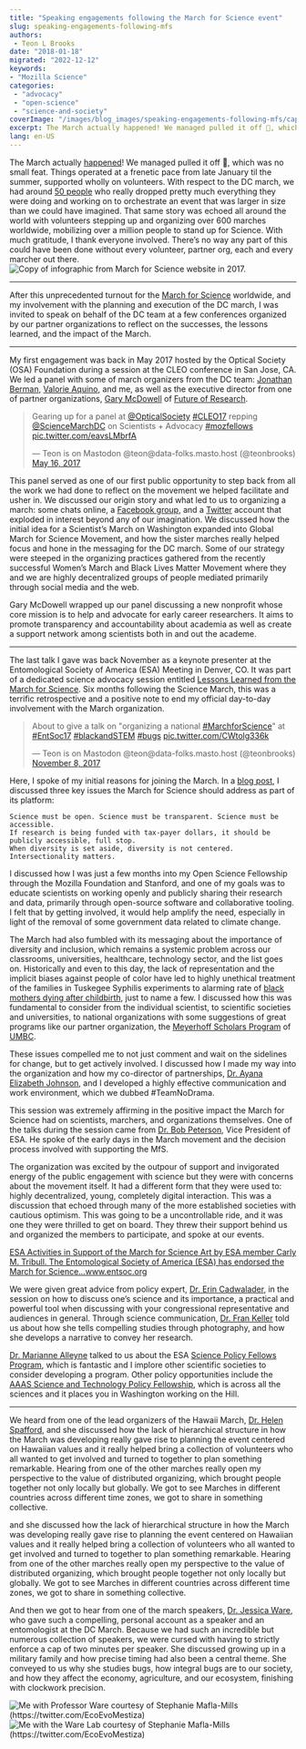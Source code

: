 ```yaml
---
title: "Speaking engagements following the March for Science event"
slug: speaking-engagements-following-mfs
authors:
 - Teon L Brooks
date: "2018-01-18"
migrated: "2022-12-12"
keywords: 
- "Mozilla Science"
categories:
 - "advocacy"
 - "open-science"
 - "science-and-society"
coverImage: "/images/blog_images/speaking-engagements-following-mfs/capitol-building.jpeg"
excerpt: The March actually happened! We managed pulled it off 🎉, which was no small feat.
lang: en-US
---
```


The March actually [happened](https://www.youtube.com/watch?v=nNz8GO-d9wI)! We managed pulled it off 🎉, which was no small feat. Things operated at a frenetic pace from late January til the summer, supported wholly on volunteers. With respect to the DC march, we had around [50 people](https://en.wikipedia.org/wiki/March_for_Science#Planning_and_participants) who really dropped pretty much everything they were doing and working on to orchestrate an event that was larger in size than we could have imagined. That same story was echoed all around the world with volunteers stepping up and organizing over 600 marches worldwide, mobilizing over a million people to stand up for Science. With much gratitude, I thank everyone involved. There’s no way any part of this could have been done without every volunteer, partner org, each and every marcher out there.
<img src="/images/blog_images/speaking-engagements-following-mfs/infographic.png" alt="Copy of infographic from March for Science website in 2017." />

---

After this unprecedented turnout for the [March for Science](https://twitter.com/MarchForScience) worldwide, and my involvement with the planning and execution of the DC march, I was invited to speak on behalf of the DC team at a few conferences organized by our partner organizations to reflect on the successes, the lessons learned, and the impact of the March.

---

My first engagement was back in May 2017 hosted by the Optical Society (OSA) Foundation during a session at the CLEO conference in San Jose, CA. We led a panel with some of march organizers from the DC team: [Jonathan Berman](https://twitter.com/jonathanberman), [Valorie Aquino](https://twitter.com/ValorieAquino), and me, as well as the executive director from one of partner organizations, [Gary McDowell](https://twitter.com/BiophysicalFrog) of [Future of Research](http://futureofresearch.org/).

<blockquote class="twitter-tweet"><p lang="en" dir="ltr">Gearing up for a panel at <a href="https://twitter.com/OpticalSociety?ref_src=twsrc%5Etfw">@OpticalSociety</a> <a href="https://twitter.com/hashtag/CLEO17?src=hash&amp;ref_src=twsrc%5Etfw">#CLEO17</a> repping <a href="https://twitter.com/ScienceMarchDC?ref_src=twsrc%5Etfw">@ScienceMarchDC</a> on Scientists + Advocacy <a href="https://twitter.com/hashtag/mozfellows?src=hash&amp;ref_src=twsrc%5Etfw">#mozfellows</a> <a href="https://t.co/eavsLMbrfA">pic.twitter.com/eavsLMbrfA</a></p>&mdash; Teon is on Mastodon @teon@data-folks.masto.host (@teonbrooks) <a href="https://twitter.com/teonbrooks/status/864554972611977216?ref_src=twsrc%5Etfw">May 16, 2017</a></blockquote>

This panel served as one of our first public opportunity to step back from all the work we had done to reflect on the movement we helped facilitate and usher in. We discussed our origin story and what led to us to organizing a march: some chats online, a [Facebook group](https://www.facebook.com/marchforscience), and a [Twitter](https://twitter.com/MarchForScience) account that exploded in interest beyond any of our imagination. We discussed how the initial idea for a Scientist’s March on Washington expanded into Global March for Science Movement, and how the sister marches really helped focus and hone in the messaging for the DC march. Some of our strategy were steeped in the organizing practices gathered from the recently successful Women’s March and Black Lives Matter Movement where they and we are highly decentralized groups of people mediated primarily through social media and the web.

Gary McDowell wrapped up our panel discussing a new nonprofit whose core mission is to help and advocate for early career researchers. It aims to promote transparency and accountability about academia as well as create a support network among scientists both in and out the academe.

---

The last talk I gave was back November as a keynote presenter at the Entomological Society of America (ESA) Meeting in Denver, CO. It was part of a dedicated science advocacy session entitled [Lessons Learned from the March for Science](https://esa.confex.com/esa/2017/meetingapp.cgi/Session/30598). Six months following the Science March, this was a terrific retrospective and a positive note to end my official day-to-day involvement with the March organization.

<blockquote class="twitter-tweet"><p lang="en" dir="ltr">About to give a talk on &quot;organizing a national <a href="https://twitter.com/hashtag/MarchforScience?src=hash&amp;ref_src=twsrc%5Etfw">#MarchforScience</a>&quot; at <a href="https://twitter.com/hashtag/EntSoc17?src=hash&amp;ref_src=twsrc%5Etfw">#EntSoc17</a> <a href="https://twitter.com/hashtag/blackandSTEM?src=hash&amp;ref_src=twsrc%5Etfw">#blackandSTEM</a> <a href="https://twitter.com/hashtag/bugs?src=hash&amp;ref_src=twsrc%5Etfw">#bugs</a> <a href="https://t.co/CWtolg336k">pic.twitter.com/CWtolg336k</a></p>&mdash; Teon is on Mastodon @teon@data-folks.masto.host (@teonbrooks) <a href="https://twitter.com/teonbrooks/status/928344840349339653?ref_src=twsrc%5Etfw">November 8, 2017</a></blockquote>

Here, I spoke of my initial reasons for joining the March. In a [blog post](/blog/few-remarks-on-the-planned-mfs), I discussed three key issues the March for Science should address as part of its platform:

    Science must be open. Science must be transparent. Science must be accessible.
    If research is being funded with tax-payer dollars, it should be publicly accessible, full stop.
    When diversity is set aside, diversity is not centered. Intersectionality matters.

I discussed how I was just a few months into my Open Science Fellowship through the Mozilla Foundation and Stanford, and one of my goals was to educate scientists on working openly and publicly sharing their research and data, primarily through open-source software and collaborative tooling. I felt that by getting involved, it would help amplify the need, especially in light of the removal of some government data related to climate change.

The March had also fumbled with its messaging about the importance of diversity and inclusion, which remains a systemic problem across our classrooms, universities, healthcare, technology sector, and the list goes on. Historically and even to this day, the lack of representation and the implicit biases against people of color have led to highly unethical treatment of the families in Tuskegee Syphilis experiments to alarming rate of [black mothers dying after childbirth](https://www.npr.org/2017/12/07/568948782/black-mothers-keep-dying-after-giving-birth-shalon-irvings-story-explains-why), just to name a few. I discussed how this was fundamental to consider from the individual scientist, to scientific societies and universities, to national organizations with some suggestions of great programs like our partner organization, the [Meyerhoff Scholars Program](https://meyerhoff.umbc.edu/) of [UMBC](https://news.umbc.edu/umbc-leads-nation-in-producing-african-american-undergraduates-who-pursue-m-d-ph-d-s/).

These issues compelled me to not just comment and wait on the sidelines for change, but to get actively involved. I discussed how I made my way into the organization and how my co-director of partnerships, [Dr. Ayana Elizabeth Johnson](https://www.ayanaelizabeth.com/), and I developed a highly effective communication and work environment, which we dubbed #TeamNoDrama.

This session was extremely affirming in the positive impact the March for Science had on scientists, marchers, and organizations themselves. One of the talks during the session came from [Dr. Bob Peterson](https://twitter.com/GYEInsects), Vice President of ESA. He spoke of the early days in the March movement and the decision process involved with supporting the MfS.

The organization was excited by the outpour of support and invigorated energy of the public engagement with science but they were with concerns about the movement itself. It had a different form that they were used to: highly decentralized, young, completely digital interaction. This was a discussion that echoed through many of the more established societies with cautious optimism. This was going to be a uncontrollable ride, and it was one they were thrilled to get on board. They threw their support behind us and organized the members to participate, and spoke at our events.

<a href="https://www.entsoc.org/esa-activities-support-march-science">
ESA Activities in Support of the March for Science
Art by ESA member Carly M. Tribull. The Entomological Society of America (ESA) has endorsed the March for Science…www.entsoc.org
</a>

We were given great advice from policy expert, [Dr. Erin Cadwalader](https://twitter.com/ErinCadwalader), in the session on how to discuss one’s science and its importance, a practical and powerful tool when discussing with your congressional representative and audiences in general. Through science communication, [Dr. Fran Keller](https://twitter.com/fran_keller) told us about how she tells compelling studies through photography, and how she develops a narrative to convey her research.

[Dr. Marianne Alleyne](https://twitter.com/Cotesia1) talked to us about the ESA [Science Policy Fellows Program](http://www.entsoc.org/sci-pol/SPFs), which is fantastic and I implore other scientific societies to consider developing a program. Other policy opportunities include the [AAAS Science and Technology Policy Fellowship](https://www.aaas.org/program/science-technology-policy-fellowships), which is across all the sciences and it places you in Washington working on the Hill.

---

We heard from one of the lead organizers of the Hawaii March, [Dr. Helen Spafford](https://twitter.com/profspaff), and she discussed how the lack of hierarchical structure in how the March was developing really gave rise to planning the event centered on Hawaiian values and it really helped bring a collection of volunteers who all wanted to get involved and turned to together to plan something remarkable. Hearing from one of the other marches really open my perspective to the value of distributed organizing, which brought people together not only locally but globally. We got to see Marches in different countries across different time zones, we got to share in something collective.

and she discussed how the lack of hierarchical structure in how the March was developing really gave rise to planning the event centered on Hawaiian values and it really helped bring a collection of volunteers who all wanted to get involved and turned to together to plan something remarkable. Hearing from one of the other marches really open my perspective to the value of distributed organizing, which brought people together not only locally but globally. We got to see Marches in different countries across different time zones, we got to share in something collective.

And then we got to hear from one of the march speakers, [Dr. Jessica Ware](https://twitter.com/JessicaLWareLab), who gave such a compelling, personal account as a speaker and an entomologist at the DC March. Because we had such an incredible but numerous collection of speakers, we were cursed with having to strictly enforce a cap of two minutes per speaker. She discussed growing up in a military family and how precise timing had also been a central theme. She conveyed to us why she studies bugs, how integral bugs are to our society, and how they affect the economy, agriculture, and our ecosystem, finishing with clockwork precision.

<img src="/images/blog_images/speaking-engagements-following-mfs/photo_with_professor_ware.jpeg" alt="Me with Professor Ware courtesy of Stephanie Mafla-Mills (https://twitter.com/EcoEvoMestiza)" />

<img src="/images/blog_images/speaking-engagements-following-mfs/photo_with_ware_lab.jpeg" alt="Me with the Ware Lab courtesy of Stephanie Mafla-Mills (https://twitter.com/EcoEvoMestiza)" />
